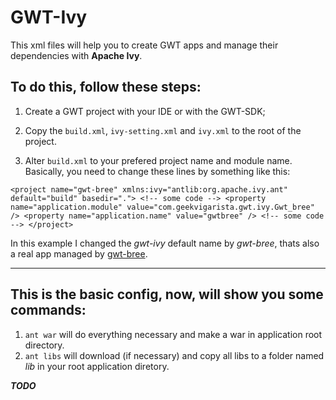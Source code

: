 # GWT-Ivy

This xml files will help you to create GWT apps and manage their dependencies with **Apache Ivy**.

## To do this, follow these steps:

1. Create a GWT project with your IDE or with the GWT-SDK;

2. Copy the `build.xml`, `ivy-setting.xml` and `ivy.xml` to the root of the project.

3. Alter `build.xml` to your prefered project name and module name. Basically, you need to change these lines by something like this:

`
 <project name="gwt-bree" xmlns:ivy="antlib:org.apache.ivy.ant" default="build" basedir=".">
    <!-- some code -->
    <property name="application.module" value="com.geekvigarista.gwt.ivy.Gwt_bree" />
    <property name="application.name" value="gwtbree" />
    <!-- some code -->
</project> 
`


In this example I changed the *gwt-ivy* default name by *gwt-bree*, thats also a real app managed by [gwt-bree](https://github.com/caarlos0/gwt-bree).

-----------------

## This is the basic config, now, will show you some commands:

1. `ant war` will do everything necessary and make a war in application root directory.
2. `ant libs` will download (if necessary) and copy all libs to a folder named *lib* in your root application diretory.

***TODO***


